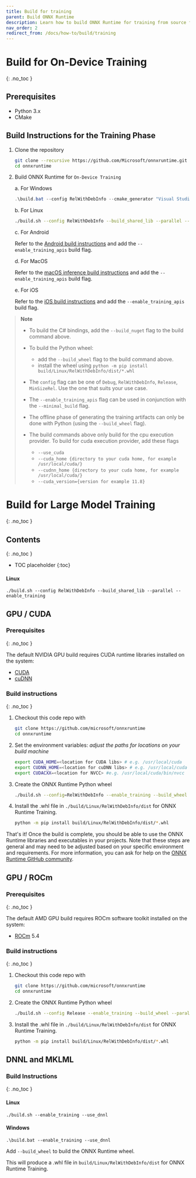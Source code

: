 ```yaml
---
title: Build for training
parent: Build ONNX Runtime
description: Learn how to build ONNX Runtime for training from source for different scenarios and hardware targets
nav_order: 2
redirect_from: /docs/how-to/build/training
---
```


# Build for On-Device Training
{: .no_toc }

## Prerequisites

- Python 3.x
- CMake

## Build Instructions for the Training Phase

1. Clone the repository

    ```bash
    git clone --recursive https://github.com/Microsoft/onnxruntime.git
    cd onnxruntime
    ```

2. Build ONNX Runtime for `On-Device Training`

   a. For Windows

    ```powershell
    .\build.bat --config RelWithDebInfo --cmake_generator "Visual Studio 17 2022" --build_shared_lib --parallel --enable_training_apis
    ```

   b. For Linux

    ```bash
    ./build.sh --config RelWithDebInfo --build_shared_lib --parallel --enable_training_apis
    ```

   c. For Android

   Refer to the [Android build instructions](./android.md) and add the ```--enable_training_apis``` build flag.

   d. For MacOS

   Refer to the [macOS inference build instructions](./inferencing.md) and add the `--enable_training_apis` build flag.

   e. For iOS

    Refer to the [iOS build instructions](./ios.md) and add the ```--enable_training_apis``` build flag.

> **Note**
>
> - To build the C# bindings, add the ```--build_nuget``` flag to the build command above.
>
> - To build the Python wheel:
>   - add the ```--build_wheel``` flag to the build command above.
>   - install the wheel using ```python -m pip install build/Linux/RelWithDebInfo/dist/*.whl```
>
> - The ```config``` flag can be one of ```Debug```, ```RelWithDebInfo```, ```Release```, ```MinSizeRel```. Use the one that suits your use case.
>
> - The ```--enable_training_apis``` flag can be used in conjunction with the ```--minimal_build``` flag.
>
> - The offline phase of generating the training artifacts can only be done with Python (using the ```--build_wheel``` flag).
>
> - The build commands above only build for the cpu execution provider. To build for cuda execution provider, add these flags
>   - ```--use_cuda```
>   - ```--cuda_home {directory to your cuda home, for example /usr/local/cuda/}```
>   - ```--cudnn_home {directory to your cuda home, for example /usr/local/cuda/}```
>   - ```--cuda_version={version for example 11.8}```

# Build for Large Model Training
{: .no_toc }

## Contents
{: .no_toc }

* TOC placeholder
{:toc}

#### Linux

```
./build.sh --config RelWithDebInfo --build_shared_lib --parallel --enable_training
```

## GPU / CUDA
### Prerequisites
{: .no_toc }

The default NVIDIA GPU build requires CUDA runtime libraries installed on the system:

* [CUDA](https://developer.nvidia.com/cuda-toolkit)
* [cuDNN](https://developer.nvidia.com/cudnn)

### Build instructions
{: .no_toc }

1. Checkout this code repo with

    ```bash
    git clone https://github.com/microsoft/onnxruntime
    cd onnxruntime
    ```

2. Set the environment variables: *adjust the paths for locations on your build machine*
    ```bash
    export CUDA_HOME=<location for CUDA libs> # e.g. /usr/local/cuda
    export CUDNN_HOME=<location for cuDNN libs> # e.g. /usr/local/cuda
    export CUDACXX=<location for NVCC> #e.g. /usr/local/cuda/bin/nvcc
    ```

3. Create the ONNX Runtime Python wheel

   ```bash
   ./build.sh --config=RelWithDebInfo --enable_training --build_wheel --use_cuda --cuda_home {location of cuda libs eg. /usr/local/cuda/} --cudnn_home {location of cudnn libs eg./usr/local/cuda/} --cuda_version={version for eg. 11.8}
   ```

4. Install the .whl file in `./build/Linux/RelWithDebInfo/dist` for ONNX Runtime Training.

    ```bash
    python -m pip install build/Linux/RelWithDebInfo/dist/*.whl
    ```

That's it! Once the build is complete, you should be able to use the ONNX Runtime libraries and executables in your projects. Note that these steps are general and may need to be adjusted based on your specific environment and requirements. For more information, you can ask for help on the [ONNX Runtime GitHub community](https://github.com/microsoft/onnxruntime/discussions/new?category=q-a).

## GPU / ROCm
### Prerequisites
{: .no_toc }

The default AMD GPU build requires ROCm software toolkit installed on the system:

* [ROCm](https://docs.amd.com/bundle/ROCm-Installation-Guide-v5.4/page/How_to_Install_ROCm.html#_How_to_Install) 5.4

### Build instructions
{: .no_toc }

1. Checkout this code repo with

    ```bash
    git clone https://github.com/microsoft/onnxruntime
    cd onnxruntime
    ```

2. Create the ONNX Runtime Python wheel

   ```bash
   ./build.sh --config Release --enable_training --build_wheel --parallel --skip_tests --use_rocm --rocm_home /opt/rocm
   ```

3. Install the .whl file in `./build/Linux/RelWithDebInfo/dist` for ONNX Runtime Training.

    ```bash
    python -m pip install build/Linux/RelWithDebInfo/dist/*.whl
    ```

## DNNL and MKLML

### Build Instructions
{: .no_toc }
#### Linux

`./build.sh --enable_training --use_dnnl`

#### Windows

`.\build.bat --enable_training --use_dnnl`

Add `--build_wheel` to build the ONNX Runtime wheel.

This will produce a .whl file in `build/Linux/RelWithDebInfo/dist` for ONNX Runtime Training.
